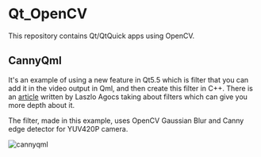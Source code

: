 # Qt_OpenCV

This repository contains Qt/QtQuick apps using OpenCV.

## CannyQml 
It's an example of using a new feature in Qt5.5 which is filter that you can add it in the video output in Qml,
and then create this filter in C++. There is an [article](https://blog.qt.io/blog/2015/03/20/introducing-video-filters-in-qt-multimedia/) 
written by Laszlo Agocs taking about filters which can give you more depth about it.

The filter, made in this example, uses OpenCV Gaussian Blur and Canny edge detector for YUV420P camera. 

![cannyqml](https://cloud.githubusercontent.com/assets/976569/13226637/616d883a-d98a-11e5-9278-bc2d464eb8f1.jpg)
